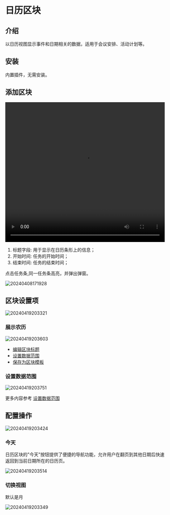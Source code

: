 # 日历区块

<PluginInfo name="block-calendar"></PluginInfo>


## 介绍

以日历视图显示事件和日期相关的数据，适用于会议安排、活动计划等。

## 安装

内置插件，无需安装。
## 添加区块

<video width="100%" height="440" controls>
      <source src="https://nocobase-docs.oss-cn-beijing.aliyuncs.com/20240419201640.mp4" type="video/mp4">
</video>

1. 标题字段: 用于显示在日历条形上的信息；
2. 开始时间: 任务的开始时间；
3. 结束时间: 任务的结束时间；

点击任务条,同一任务条高亮，并弹出弹窗。

![20240408171928](https://nocobase-docs.oss-cn-beijing.aliyuncs.com/20240408171928.png)

## 区块设置项


![20240419203321](https://nocobase-docs.oss-cn-beijing.aliyuncs.com/20240419203321.png)

### 展示农历

![20240419203603](https://nocobase-docs.oss-cn-beijing.aliyuncs.com/20240419203603.png)

- [编辑区块标题](/handbook/ui/blocks/block-settings/block-title)
- [设置数据范围](/handbook/ui/blocks/block-settings/data-scope)
- [保存为区块模板](/handbook/ui/blocks/block-settings/block-template)
### 设置数据范围

![20240419203751](https://nocobase-docs.oss-cn-beijing.aliyuncs.com/20240419203751.png)

更多内容参考 [设置数据范围](/handbook/ui/blocks/block-settings/data-scope)

## 配置操作

![20240419203424](https://nocobase-docs.oss-cn-beijing.aliyuncs.com/20240419203424.png)

### 今天

日历区块的"今天"按钮提供了便捷的导航功能，允许用户在翻页到其他日期后快速返回到当前日期所在的日历页。

![20240419203514](https://nocobase-docs.oss-cn-beijing.aliyuncs.com/20240419203514.png)

### 切换视图

默认是月

![20240419203349](https://nocobase-docs.oss-cn-beijing.aliyuncs.com/20240419203349.png)
